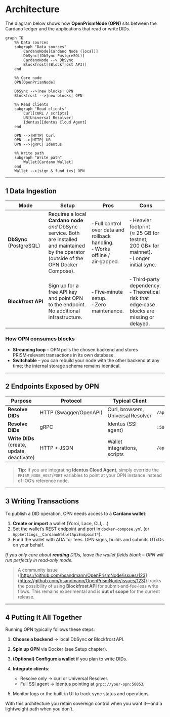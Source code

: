 # Architecture

The diagram below shows how **OpenPrismNode (OPN)** sits between the Cardano ledger and the applications that read or write DIDs.

```mermaid
graph TD
    %% Data sources
    subgraph "Data sources"
        CardanoNode[Cardano Node (local)]
        DbSync[(DbSync PostgreSQL)]
        CardanoNode --> DbSync
        Blockfrost[(Blockfrost API)]
    end

    %% Core node
    OPN[OpenPrismNode]

    DbSync -->|new blocks| OPN
    Blockfrost -->|new blocks| OPN

    %% Read clients
    subgraph "Read clients"
        Curl[cURL / scripts]
        UR[Universal Resolver]
        Identus[Identus Cloud Agent]
    end

    OPN -->|HTTP| Curl
    OPN -->|HTTP| UR
    OPN -->|gRPC| Identus

    %% Write path
    subgraph "Write path"
        Wallet[Cardano Wallet]
    end
    Wallet -->|sign & fund txs| OPN
````

---

## 1 Data Ingestion

| Mode                    | Setup                                                                                                                                          | Pros                                                                             | Cons                                                                                          |
| ----------------------- | ---------------------------------------------------------------------------------------------------------------------------------------------- | -------------------------------------------------------------------------------- | --------------------------------------------------------------------------------------------- |
| **DbSync** (PostgreSQL) | Requires a local **Cardano node** *and* DbSync service. Both are installed and maintained by the operator (outside of the OPN Docker Compose). | ‑ Full control over data and rollback handling.<br>‑ Works offline / air‑gapped. | ‑ Heavier footprint (≈ 25 GB for testnet, 200 GB+ for mainnet).<br>‑ Longer initial sync.     |
| **Blockfrost API**      | Sign up for a free API key and point OPN to the endpoint. No additional infrastructure.                                                        | ‑ Five‑minute setup.<br>‑ Zero maintenance.                                      | ‑ Third‑party dependency.<br>‑ Theoretical risk that edge‑case blocks are missing or delayed. |

### How OPN consumes blocks

* **Streaming loop** – OPN polls the chosen backend and stores PRISM‑relevant transactions in its own database.
* **Switchable** – you can rebuild your node with the other backend at any time; the internal storage schema remains identical.

---

## 2 Endpoints Exposed by OPN

| Purpose                                     | Protocol               | Typical Client                     | Path or Port                |
| ------------------------------------------- | ---------------------- | ---------------------------------- | --------------------------- |
| **Resolve DIDs**                            | HTTP (Swagger/OpenAPI) | Curl, browsers, Universal Resolver | `/api/v1/identifiers/{did}` |
| **Resolve DIDs**                            | gRPC                   | Identus (SSI agent)                | `:50053` (default)          |
| **Write DIDs** (create, update, deactivate) | HTTP + JSON            | Wallet integrations, scripts       | `/api/v1/operations/*`      |

> **Tip:** If you are integrating **Identus Cloud Agent**, simply override the `PRISM_NODE_HOST`/`PORT` variables to point at your OPN instance instead of IOG’s reference node.

---

## 3 Writing Transactions

To publish a DID operation, OPN needs access to a **Cardano wallet**:

1. **Create or import** a wallet (Yoroi, Lace, CLI, …)
2. Set the wallet’s REST endpoint and port in `docker‑compose.yml` (or `AppSettings__CardanoWalletApiEndpoint*`).
3. Fund the wallet with ADA for fees. OPN signs, builds and submits UTxOs on your behalf.

*If you only care about **reading** DIDs, leave the wallet fields blank – OPN will run perfectly in read‑only mode.*

> A community issue ([https://github.com/bsandmann/OpenPrismNode/issues/123](https://github.com/bsandmann/OpenPrismNode/issues/123)) tracks the possibility of using **Blockfrost API** for submit‑and‑fee‑less write flows. This remains experimental and is **out of scope** for the current release.

---

## 4 Putting It All Together

Running OPN typically follows these steps:

1. **Choose a backend** → local DbSync **or** Blockfrost API.
2. **Spin up OPN** via Docker (see Setup chapter).
3. **(Optional) Configure a wallet** if you plan to write DIDs.
4. **Integrate clients**:

    * Resolve only → curl or Universal Resolver.
    * Full SSI agent → Identus pointing at `grpc://your‑opn:50053`.
5. Monitor logs or the built‑in UI to track sync status and operations.

With this architecture you retain sovereign control when you want it—and a lightweight path when you don’t.
